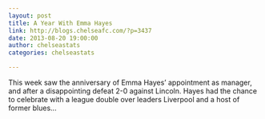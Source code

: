```yaml
---
layout: post
title: A Year With Emma Hayes
link: http://blogs.chelseafc.com/?p=3437
date: 2013-08-20 19:00:00
author: chelseastats
categories: chelseastats

---
```


This week saw the anniversary of Emma Hayes’ appointment as manager, and after a disappointing defeat 2-0 against Lincoln. Hayes had the chance to celebrate with a league double over leaders Liverpool and a host of former blues...